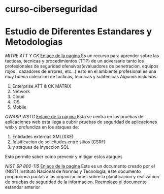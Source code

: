 ﻿# curso-ciberseguridad

# Estudio de Diferentes Estandares y Metodologias

*MITRE ATT Y CK*
[Enlace de la pagina ](https://attack.mitre.org/) Es un recurso para aprender sobre las tacticas, tecnicas y procedimientos (TTP)  de un adversario tanto los profesionales de seguridad ofensivos(evaluadores de penetracion, equipos rojos , cazadores de errores, etc...) esto en el ambiente profesional es una muy buena coleccion de tacticas, tecnicas y subtenicas
*Algunas incluidas*
1. Enterprise ATT & CK MATRIX
2. Network
3. Cloud
4. ICS
5. Mobile

*OWASP WSTG*
[Enlace de la pagina ](https://owasp.org/www-project-web-security-testing-guide/)
Esta se centra en las pruebas de aplicaciones web esta llega a cubrir pruebas de seguridad de aplicaciones web y profundiza en los ataques de: 
1. Entidades externas XML(XXE)
2. falsificacion de solicitudes entre sitios (CSRF)
3. y ataques de inyeccion SQL

Esto permite saber como prevenir y mitigar estos ataques

*NIST SP 800-115*
[Enlace de la pagina](https://csrc.nist.gov/publications/detail/sp/800-115/final)
Este es un documento creado por el (NIST) Instituto Nacional de Normas y Tecnologia, este documento proporciona pautas a las organizaciones sobre la planificacion y realizacion de pruebas de seguridad de la informacion. Reemplazo el documento estandar anterior


